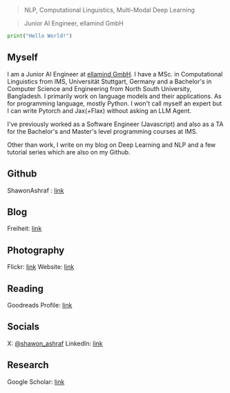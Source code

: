> NLP, Computational Linguistics, Multi-Modal Deep Learning

> Junior AI Engineer, ellamind GmbH


```python
print("Hello World!")
```


## Myself
I am a Junior AI Engineer at [ellamind GmbH](https://ellamind.com/en/). I have a MSc. in Computational Linguistics from IMS, Universität Stuttgart, Germany and a Bachelor's in Computer Science and Engineering from North South University, Bangladesh. I primarily work on language models and their applications. As for programming language, mostly Python. I won't call myself an expert but I can write Pytorch and Jax(+Flax) without asking an LLM Agent. 

I've previously worked as a Software Engineer (Javascript) and also as a TA for the Bachelor's and Master's level programming courses at IMS.

Other than work, I write on my blog on Deep Learning and NLP and a few tutorial series which are also on my Github.

## Github
ShawonAshraf : [link](https://github.com/ShawonAshraf)

## Blog
Freiheit: [link](https://blog.shawonashraf.com/)

## Photography
Flickr: [link](https://www.flickr.com/photos/rockash93/)
Website: [link](https://shawonashraf.myportfolio.com/)

## Reading
Goodreads Profile: [link](https://www.goodreads.com/review/list/45256672?shelf=currently-reading)

## Socials
X: [@shawon_ashraf](https://twitter.com/shawon_ashraf)
LinkedIn: [link](https://www.linkedin.com/in/shawon-ashraf-96162763/)


## Research
Google Scholar: [link](https://scholar.google.de/citations?user=oBUTqt8AAAAJ&hl=en)

